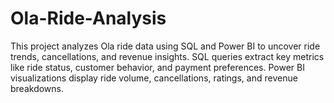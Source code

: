 # Ola-Ride-Analysis
This project analyzes Ola ride data using SQL and Power BI to uncover ride trends, cancellations, and revenue insights. SQL queries extract key metrics like ride status, customer behavior, and payment preferences. Power BI visualizations display ride volume, cancellations, ratings, and revenue breakdowns. 
